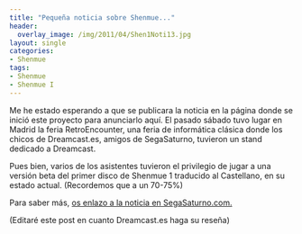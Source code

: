 ```yaml
---
title: "Pequeña noticia sobre Shenmue..."
header:
  overlay_image: /img/2011/04/Shen1Noti13.jpg
layout: single
categories:
- Shenmue
tags:
- Shenmue
- Shenmue I
---
```

Me he estado esperando a que se publicara la noticia en la página donde se 
inició este proyecto para anunciarlo aquí. El pasado sábado tuvo lugar en 
Madrid la feria RetroEncounter, una feria de informática clásica donde los 
chicos de Dreamcast.es, amigos de SegaSaturno, tuvieron un stand dedicado a 
Dreamcast.

Pues bien, varios de los asistentes tuvieron el privilegio de jugar a una 
versión beta del primer disco de Shenmue 1 traducido al Castellano, en su 
estado actual. (Recordemos que a un 70-75%)

Para saber más, [os enlazo a la noticia en SegaSaturno.com.](http://www.segasaturno.com/portal/shenmue-en-castellano-en-retroencounter-madrid-vf12-vt5410.html)

(Editaré este post en cuanto Dreamcast.es haga su reseña)

